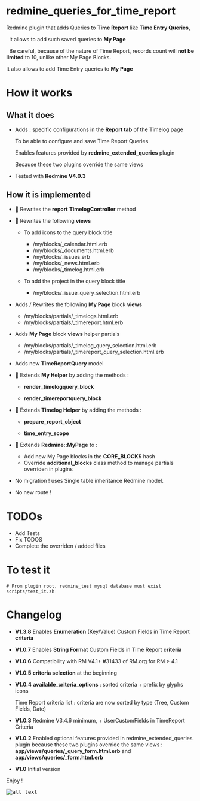 redmine_queries_for_time_report
===============================

Redmine plugin that adds Queries to **Time Report** like **Time Entry Queries**,

&nbsp;&nbsp;It allows to add such saved queries to **My Page**

&nbsp;&nbsp;Be careful, because of the nature of Time Report, records count will **not be limited** to 10, unlike other My Page Blocks.

It also allows to add Time Entry queries to **My Page**

# How it works

## What it does

* Adds : specific configurations in the **Report tab** of the Timelog page

  To be able to configure and save Time Report Queries

  Enables features provided by **redmine_extended_queries** plugin

  Because these two plugins override the same views

* Tested with **Redmine V4.0.3**

## How it is implemented

- 🔑 Rewrites the **report** **TimelogController** method

- 🔑 Rewrites the following **views**

  - To add icons to the query block title

    - /my/blocks/_calendar.html.erb
    - /my/blocks/_documents.html.erb
    - /my/blocks/_issues.erb
    - /my/blocks/_news.html.erb
    - /my/blocks/_timelog.html.erb

  - To add the project in the query block title

    - /my/blocks/_issue_query_selection.html.erb

- Adds / Rewrites the following **My Page** block **views**

    - /my/blocks/partials/_timelogs.html.erb
    - /my/blocks/partials/_timereport.html.erb

- Adds **My Page** block **views** helper partials

    - /my/blocks/partials/_timelog_query_selection.html.erb
    - /my/blocks/partials/_timereport_query_selection.html.erb

- Adds new **TimeReportQuery** model

- 🔑 Extends **My Helper** by adding the methods :

  - **render_timelogquery_block**

  - **render_timereportquery_block**

- 🔑 Extends **Timelog Helper** by adding the methods :

  - **prepare_report_object**

  - **time_entry_scope**

- 🔑 Extends **Redmine::MyPage** to :

  - Add new My Page blocks in the **CORE_BLOCKS** hash
  - Override **additional_blocks** class method to manage partials overriden in plugins

- No migration ! uses Single table inheritance Redmine model.

- No new route !

# TODOs

* Add Tests
* Fix TODOS
* Complete the overriden / added files

# To test it

```console
# From plugin root, redmine_test mysql database must exist
scripts/test_it.sh
```

# Changelog

* **V1.3.8**  Enables **Enumeration** (Key/Value) Custom Fields in Time Report **criteria**
* **V1.0.7**  Enables **String Format** Custom Fields in Time Report **criteria**
* **V1.0.6**  Compatibility with RM V4.1+ #31433 of RM.org for RM > 4.1
* **V1.0.5**  **criteria selection** at the beginning
* **V1.0.4**  **available_criteria_options** : sorted criteria + prefix by glyphs icons

  Time Report criteria list : criteria are now sorted by type (Tree, Custom Fields, Date)

* **V1.0.3**  Redmine V3.4.6 minimum, + UserCustomFields in TimeReport Criteria
* **V1.0.2**  Enabled optional features provided in redmine_extended_queries plugin
because these two plugins override the same views :
**app/views/queries/_query_form.html.erb** and **app/views/queries/_form.html.erb**
* **V1.0**    Initial version

Enjoy !

<kbd>![alt text](https://compteur-visites.ennder.fr/sites/37/token/githubtrq/image "Logo") <!-- .element height="10%" width="10%" --></kbd>
